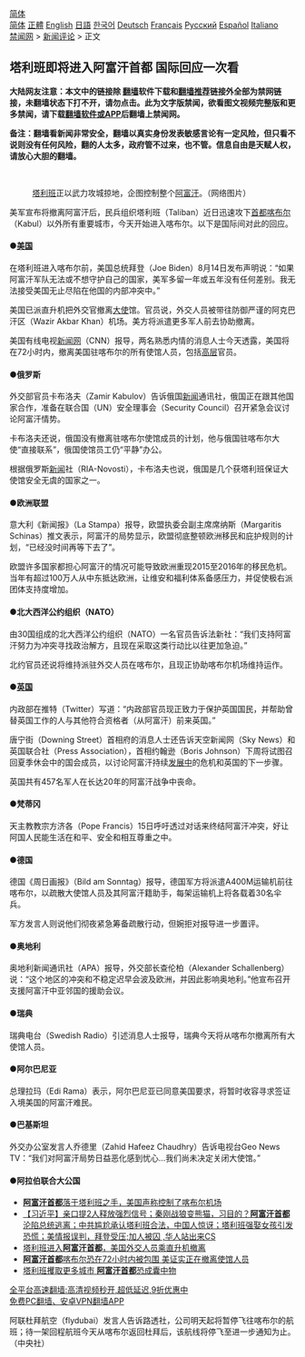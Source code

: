  <!-- 面包屑导航 --> <div class="breadcrumb"><!-- GTranslate: https://gtranslate.io/ -->  <div class="switcher notranslate">  <div class="selected">  <a href="#" onclick="return false;"> 简体</a>  </div>  <div class="option">  <a href="https://www.bannedbook.org" onclick="doGTranslate('zh-CN|zh-CN');jQuery('div.switcher div.selected a').html(jQuery(this).html());return false;" title="简体中文" class="nturl selected"> 简体</a>  <a href="https://www.bannedbook.org/zh-tw/" onclick="doGTranslate('zh-CN|zh-TW');jQuery('div.switcher div.selected a').html(jQuery(this).html());return false;" title="繁體中文" class="nturl"> 正體</a>  <a href="https://www.bannedbook.org/en/" onclick="doGTranslate('zh-CN|en');jQuery('div.switcher div.selected a').html(jQuery(this).html());return false;" title="English" class="nturl"> English</a>  <a href="https://www.bannedbook.org/ja/" onclick="doGTranslate('zh-CN|ja');jQuery('div.switcher div.selected a').html(jQuery(this).html());return false;" title="日本語" class="nturl"> 日語</a>  <a href="https://www.bannedbook.org/ko/" onclick="doGTranslate('zh-CN|ko');jQuery('div.switcher div.selected a').html(jQuery(this).html());return false;" title="한국어" class="nturl"> 한국어</a>  <a href="https://www.bannedbook.org/de/" onclick="doGTranslate('zh-CN|de');jQuery('div.switcher div.selected a').html(jQuery(this).html());return false;" title="Deutsch" class="nturl"> Deutsch</a>  <a href="https://www.bannedbook.org/fr/" onclick="doGTranslate('zh-CN|fr');jQuery('div.switcher div.selected a').html(jQuery(this).html());return false;" title="Français" class="nturl"> Français</a>  <a href="https://www.bannedbook.org/ru/" onclick="doGTranslate('zh-CN|ru');jQuery('div.switcher div.selected a').html(jQuery(this).html());return false;" title="Русский" class="nturl"> Русский</a>  <a href="https://www.bannedbook.org/es/" onclick="doGTranslate('zh-CN|es');jQuery('div.switcher div.selected a').html(jQuery(this).html());return false;" title="Español" class="nturl"> Español</a>  <a href="https://www.bannedbook.org/it/" onclick="doGTranslate('zh-CN|it');jQuery('div.switcher div.selected a').html(jQuery(this).html());return false;" title="Italiano" class="nturl"> Italiano</a>  </div>  </div>      <div class='breadcrumb-sub'><!-- Breadcrumb NavXT 6.3.0 --> <a href="https://www.bannedbook.org/" class="home">禁闻网</a> &gt; <a href="https://www.bannedbook.org/bnews/comments/" class="category">新闻评论</a> &gt; 正文</div></div><h2>塔利班即将进入阿富汗首都 国际回应一次看</h2> <p class="notice"><b>大陆网友注意：本文中的链接除 <a href="https://github.com/bannedbook/fanqiang" >翻墙</a>软件下载和<a href="https://github.com/killgcd/justmysocks/blob/master/README.md">翻墙推荐</a>链接外全部为禁网链接，未翻墙状态下打不开，请勿点击。此为文字版禁闻，欲看图文视频完整版和更多禁闻，请下载<a href="https://github.com/bannedbook/fanqiang">翻墙软件或APP</a>后翻墙上禁闻网。</p><p>备注：翻墙看新闻非常安全，翻墙以真实身份发表敏感言论有一定风险，但只看不说则没有任何风险，翻的人太多，政府管不过来，也不管。信息自由是天赋人权，请放心大胆的翻墙。</b></p>  <div class="entry"> <br /> <figure><a href="https://i2.wp.com/upload-images-bucket-v64rleca837do.s3.eu-west-1.amazonaws.com/wp-content/uploads/2021/08/14150422/E8wk0rOXoAAjEKX.jpeg?fit=1080%2C597&#038;ssl=1" data-caption="塔利班正以武力攻城掠地，企图控制整个阿富汗。（网络图片）"></a><figcaption class="wp-caption-text"><a href="https://www.bannedbook.org/bnews/tag/%e5%a1%94%e5%88%a9%e7%8f%ad/" class="st_tag internal_tag" rel="tag" title="标签 塔利班 下的日志">塔利班</a>正以武力攻城掠地，企图控制整个<a href="https://www.bannedbook.org/bnews/tag/%e9%98%bf%e5%af%8c%e6%b1%97/" class="st_tag internal_tag" rel="tag" title="标签 阿富汗 下的日志">阿富汗</a>。（网络图片）</figcaption></figure> <p>美军宣布将撤离阿富汗后，民兵组织塔利班（Taliban）近日迅速攻下<a href="https://www.bannedbook.org/bnews/tag/%E9%A6%96%E9%83%BD/" class="st_tag internal_tag" rel="tag" title="标签 首都 下的日志">首都</a><a href="https://www.bannedbook.org/bnews/tag/%E5%96%80%E5%B8%83%E5%B0%94/" class="st_tag internal_tag" rel="tag" title="标签 喀布尔 下的日志">喀布尔</a>（Kabul）以外所有重要城市，今天开始进入喀布尔。以下是国际间对此的回应。</p> <h4><strong>●<a href="https://www.bannedbook.org/bnews/tag/%e7%be%8e%e5%9b%bd/" class="st_tag internal_tag" rel="tag" title="标签 美国 下的日志">美国</a></strong></h4> <p>在塔利班进入喀布尔前，美国总统拜登（Joe Biden）8月14日发布声明说：“如果阿富汗军队无法或不想守护自己的国家，美军多留一年或五年没有任何差别。我无法接受美国无止尽陷在他国的内部冲突中。”</p> <p>美国已派直升机把外交官撤离<a href="https://www.bannedbook.org/bnews/tag/%E5%A4%A7%E4%BD%BF/" class="st_tag internal_tag" rel="tag" title="标签 大使 下的日志">大使</a>馆。官员说，外交人员被带往防御严谨的阿克巴汗区（Wazir Akbar Khan）机场。美方将派遣更多军人前去协助撤离。</p> <p>美国有线电视<span class='wp_keywordlink_affiliate'><a href="https://www.bannedbook.org/" title="新闻网">新闻网</a></span>（CNN）报导，两名熟悉内情的消息人士今天透露，美国将在72小时内，撤离美国驻喀布尔的所有使馆人员，包括<span class='wp_keywordlink_affiliate'><a href="https://www.bannedbook.org/bnews/ccpdope/" title="中共高层内幕" target="_blank">高层</a></span>官员。</p> <h4><strong>●俄罗斯</strong></h4> <p>外交部官员卡布洛夫（Zamir Kabulov）告诉俄国<span class='wp_keywordlink_affiliate'><a href="https://www.bannedbook.org/" title="新闻">新闻</a></span>通讯社，俄国正在跟其他国家合作，准备在联合国（UN）安全理事会（Security Council）召开紧急会议讨论阿富汗情势。</p>  <p>卡布洛夫还说，俄国没有撤离驻喀布尔使馆成员的计划，他与俄国驻喀布尔大使“直接联系”，俄国使馆员工仍“平静”办公。</p> <p>根据俄罗斯<a href="https://www.bannedbook.org/bnews/tag/%E6%96%B0%E9%97%BB/" class="st_tag internal_tag" rel="tag" title="标签 新闻 下的日志">新闻</a>社（RIA-Novosti），卡布洛夫也说，俄国是几个获塔利班保证大使馆安全无虞的国家之一。</p> <h4><strong>●欧洲联盟</strong></h4> <p>意大利《新闻报》（La Stampa）报导，欧盟执委会副主席席纳斯（Margaritis Schinas）推文表示，阿富汗的局势显示，欧盟彻底整顿欧洲移民和庇护规则的计划，“已经没时间再等下去了”。</p> <p>欧盟许多国家都担心阿富汗的情况可能导致欧洲重现2015至2016年的移民危机。当年有超过100万人从中东抵达欧洲，让维安和福利体系备感压力，并促使极右派团体支持度增加。</p> <h4><strong>●北大西洋公约组织（NATO）</strong></h4> <p>由30国组成的北大西洋公约组织（NATO）一名官员告诉法新社：“我们支持阿富汗努力为冲突寻找政治解方，且现在采取这类行动比以往更加急迫。”</p>  <p>北约官员还说将维持派驻外交人员在喀布尔，且现正协助喀布尔机场维持运作。</p> <h4><strong>●<a href="https://www.bannedbook.org/bnews/tag/%e8%8b%b1%e5%9b%bd/" class="st_tag internal_tag" rel="tag" title="标签 英国 下的日志">英国</a></strong></h4> <p>内政部在推特（Twitter）写道：“内政部官员现正致力于保护英国国民，并帮助曾替英国工作的人与其他符合资格者（从阿富汗）前来英国。”</p> <p>唐宁街（Downing Street）首相府的消息人士还告诉天空新闻网（Sky News）和英国联合社（Press Association），首相约翰逊（Boris Johnson）下周将试图召回夏季休会中的国会成员，以讨论阿富汗持续<span class='wp_keywordlink'><a href="https://www.bannedbook.org/forum11/topic335.html" title="禁片：发展中出现的问题，只能靠发展解决？" target="_blank">发展中</a></span>的危机和英国的下一步骤。</p> <p>英国共有457名军人在长达20年的阿富汗战争中丧命。</p> <h4><strong>●梵蒂冈</strong></h4> <p>天主教教宗方济各（Pope Francis）15日呼吁透过对话来终结阿富汗冲突，好让阿国人民能生活在和平、安全和相互尊重之中。</p>  <h4><strong>●德国</strong></h4> <p>德国《周日画报》（Bild am Sonntag）报导，德国军方将派遣A400M运输机前往喀布尔，以疏散大使馆人员及其阿富汗籍助手，每架运输机上将各载着30名伞兵。</p> <p>军方发言人则说他们彻夜紧急筹备疏散行动，但婉拒对报导进一步置评。</p> <h4><strong>●奥地利</strong></h4> <p>奥地利新闻通讯社（APA）报导，外交部长查伦柏（Alexander Schallenberg）说：“这个地区的冲突和不稳定迟早会波及欧洲，并因此影响奥地利。”他宣布召开支援阿富汗中亚邻国的援助会议。</p> <h4><strong>●瑞典</strong></h4> <p>瑞典电台（Swedish Radio）引述消息人士报导，瑞典今天将从喀布尔撤离所有大使馆人员。</p> <h4><strong>●阿尔巴尼亚</strong></h4> <p>总理拉玛（Edi Rama）表示，阿尔巴尼亚已同意美国要求，将暂时收容寻求签证入境美国的阿富汗难民。</p>  <h4><strong>●巴基斯坦</strong></h4> <p>外交办公室发言人乔德里（Zahid Hafeez Chaudhry）告诉电视台Geo News TV：“我们对阿富汗局势日益恶化感到忧心…我们尚未决定关闭大使馆。”</p> <h4><strong>●阿拉伯联合大公国</strong></h4> <ul class='op-related-articles' title='相关阅读'> <li><a href='https://www.bannedbook.org/bnews/worldnews/usa/20210816/1606896.html' target='_blank'><b>阿富汗首都</b>落于塔利班之手，美国声称控制了喀布尔机场</a></li> <li><a href='https://www.bannedbook.org/bnews/bannedvideo/20210816/1606887.html' target='_blank'>【习近平】亲口提2人释放强烈信号；秦刚战狼变熊猫，习目的？<b>阿富汗首都</b>沦陷总统逃离；中共尴尬承认塔利班合法，中国人惊讶；塔利班强娶女孩引发恐慌；美情报误判，拜登受压;加人被囚 ,华人站出来CS</a></li> <li><a href='https://www.bannedbook.org/bnews/worldnews/usa/20210815/1606757.html' target='_blank'>塔利班进入<b>阿富汗首都</b>，美国外交人员乘直升机撤离</a></li> <li><a href='https://www.bannedbook.org/bnews/comments/20210815/1606742.html' target='_blank'><b>阿富汗首都</b>喀布尔恐在72小时内被包围 美证实正在撤离使馆人员</a></li> <li><a href='https://www.bannedbook.org/bnews/bannedvideo/20210815/1606649.html' target='_blank'>塔利班攫取更多城市 <b>阿富汗首都</b>恐成囊中物</a></li> </ul> <p class="texttj"> <a href="https://github.com/bannedbook/fanqiang/wiki/V2ray%E6%9C%BA%E5%9C%BA" target="_blank">全平台高速翻墙:高清视频秒开,超低延迟,9折优惠中</a><br/> <a href="https://github.com/bannedbook/fanqiang/wiki/%E7%A6%81%E9%97%BB%E7%BD%91%E5%AE%89%E5%8D%93%E7%BF%BB%E5%A2%99%E6%96%B0%E9%97%BBAPP" target="_blank">免费PC翻墙、安卓VPN翻墙APP</a></p><p>阿联杜拜航空（flydubai）发言人告诉路透社，公司明天起将暂停飞往喀布尔的航班；待一架回程航班今天从喀布尔返回杜拜后，该航线将停飞至进一步通知为止。（中央社）</p><a name='sharetosocial'></a>  <div style="margin-bottom:5px;padding-bottom:5px;clear:both"> <div id="archive-pix-1" class="banner-ads"> <!-- AuctionX Display platform tag START --> <div id="26318x728x90x621x_ADSLOT2" clicktrack="%%CLICK_URL_ESC%%"></div> <!-- AuctionX Display platform tag END --> </div> <div id="archive-pix-2" class="banner-ads"> <!-- AuctionX Display platform tag START --> <div id="26315x300x250x621x_ADSLOT2" clicktrack="%%CLICK_URL_ESC%%"></div> <!-- AuctionX Display platform tag END --> </div> </div>  <div id="archive-pix-1" class="banner-ads"> <!-- AuctionX Display platform tag START --> <div id="26318x728x90x621x_ADSLOT3" clicktrack="%%CLICK_URL_ESC%%"></div> <!-- AuctionX Display platform tag END --> </div> </div><!--END ENTRY--> 